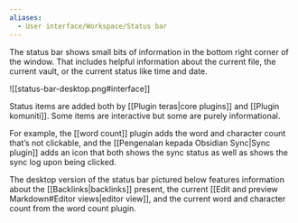 ```yaml
---
aliases:
  - User interface/Workspace/Status bar
---
```

The status bar shows small bits of information in the bottom right corner of the window. That includes helpful information about the current file, the current vault, or the current status like time and date.

![[status-bar-desktop.png#interface]]

Status items are added both by [[Plugin teras|core plugins]] and [[Plugin komuniti]]. Some items are interactive but some are purely informational. 

For example, the [[word count]] plugin adds the word and character count that’s not clickable, and the [[Pengenalan kepada Obsidian Sync|Sync plugin]] adds an icon that both shows the sync status as well as shows the sync log upon being clicked. 

The desktop version of the status bar pictured below features information about the [[Backlinks|backlinks]] present, the current [[Edit and preview Markdown#Editor views|editor view]], and the current word and character count from the word count plugin.